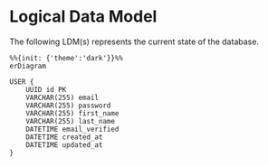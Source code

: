 # Logical Data Model

The following LDM(s) represents the current state of the database.

```mermaid
%%{init: {'theme':'dark'}}%%
erDiagram

USER {
    UUID id PK
    VARCHAR(255) email
    VARCHAR(255) password
    VARCHAR(255) first_name
    VARCHAR(255) last_name
    DATETIME email_verified
    DATETIME created_at
    DATETIME updated_at
}

```
